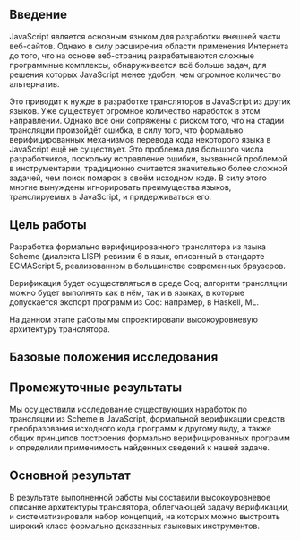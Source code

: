 Введение
--------

JavaScript является основным языком для разработки внешней части веб-сайтов.
Однако в силу расширения области применения Интернета до того, что на основе
веб-страниц разрабатываются сложные программные комплексы, обнаруживается всё
больше задач, для решения которых JavaScript менее удобен, чем огромное
количество альтернатив.

Это приводит к нужде в разработке трансляторов в JavaScript из других языков.
Уже существует огромное количество наработок в этом направлении. Однако все они
сопряжены с риском того, что на стадии трансляции произойдёт ошибка, в силу
того, что формально верифицированных механизмов перевода кода некоторого языка в
JavaScript ещё не существует. Это проблема для большого числа разработчиков,
поскольку исправление ошибки, вызванной проблемой в инструментарии, традиционно
считается значительно более сложной задачей, чем поиск помарок в своём исходном
коде. В силу этого многие вынуждены игнорировать преимущества языков,
транслируемых в JavaScript, и придерживаться его.

Цель работы
-----------

Разработка формально верифицированного транслятора из языка Scheme (диалекта
LISP) ревизии 6 в язык, описанный в стандарте ECMAScript 5, реализованном в
большинстве современных браузеров.

Верификация будет осуществляться в среде Coq; алгоритм трансляции можно будет
выполнять как в нём, так и в языках, в которые допускается экспорт программ из
Coq: напрамер, в Haskell, ML.

На данном этапе работы мы спроектировали высокоуровневую архитектуру
транслятора.

Базовые положения исследования
------------------------------



Промежуточные результаты
------------------------

Мы осуществили исследование существующих наработок по трансляции из Scheme в
JavaScript, формальной верификации средств преобразования исходного кода
программ к другому виду, а также общих принципов построения формально
верифицированных программ и определили применимость найденных сведений к нашей
задаче.


Основной результат
------------------

В результате выполненной работы мы составили высокоуровневое описание
архитектуры транслятора, облегчающей задачу верификации, и систематизировали
набор концепций, на которых можно выстроить широкий класс формально доказанных
языковых инструментов.
